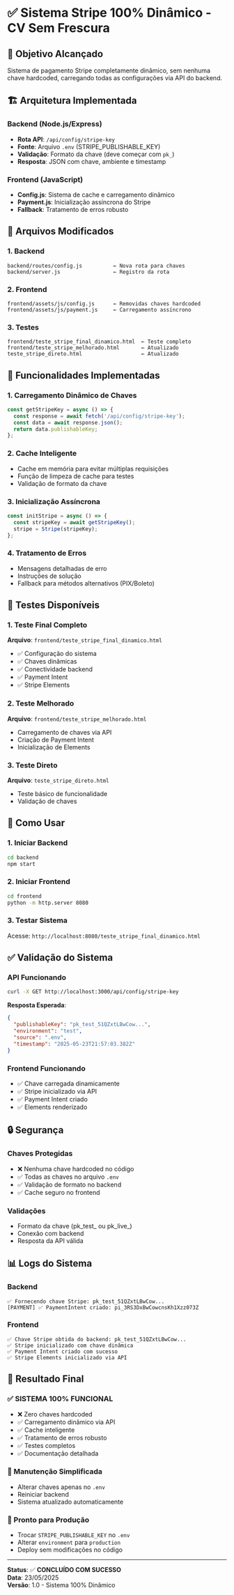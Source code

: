 # ✅ Sistema Stripe 100% Dinâmico - CV Sem Frescura

## 🎯 Objetivo Alcançado
Sistema de pagamento Stripe completamente dinâmico, sem nenhuma chave hardcoded, carregando todas as configurações via API do backend.

## 🏗️ Arquitetura Implementada

### **Backend (Node.js/Express)**
- **Rota API**: `/api/config/stripe-key`
- **Fonte**: Arquivo `.env` (STRIPE_PUBLISHABLE_KEY)
- **Validação**: Formato da chave (deve começar com `pk_`)
- **Resposta**: JSON com chave, ambiente e timestamp

### **Frontend (JavaScript)**
- **Config.js**: Sistema de cache e carregamento dinâmico
- **Payment.js**: Inicialização assíncrona do Stripe
- **Fallback**: Tratamento de erros robusto

## 📁 Arquivos Modificados

### 1. **Backend**
```
backend/routes/config.js          ← Nova rota para chaves
backend/server.js                 ← Registro da rota
```

### 2. **Frontend**
```
frontend/assets/js/config.js      ← Removidas chaves hardcoded
frontend/assets/js/payment.js     ← Carregamento assíncrono
```

### 3. **Testes**
```
frontend/teste_stripe_final_dinamico.html  ← Teste completo
frontend/teste_stripe_melhorado.html       ← Atualizado
teste_stripe_direto.html                   ← Atualizado
```

## 🔧 Funcionalidades Implementadas

### **1. Carregamento Dinâmico de Chaves**
```javascript
const getStripeKey = async () => {
  const response = await fetch('/api/config/stripe-key');
  const data = await response.json();
  return data.publishableKey;
};
```

### **2. Cache Inteligente**
- Cache em memória para evitar múltiplas requisições
- Função de limpeza de cache para testes
- Validação de formato da chave

### **3. Inicialização Assíncrona**
```javascript
const initStripe = async () => {
  const stripeKey = await getStripeKey();
  stripe = Stripe(stripeKey);
};
```

### **4. Tratamento de Erros**
- Mensagens detalhadas de erro
- Instruções de solução
- Fallback para métodos alternativos (PIX/Boleto)

## 🧪 Testes Disponíveis

### **1. Teste Final Completo**
**Arquivo**: `frontend/teste_stripe_final_dinamico.html`
- ✅ Configuração do sistema
- ✅ Chaves dinâmicas
- ✅ Conectividade backend
- ✅ Payment Intent
- ✅ Stripe Elements

### **2. Teste Melhorado**
**Arquivo**: `frontend/teste_stripe_melhorado.html`
- Carregamento de chaves via API
- Criação de Payment Intent
- Inicialização de Elements

### **3. Teste Direto**
**Arquivo**: `teste_stripe_direto.html`
- Teste básico de funcionalidade
- Validação de chaves

## 🚀 Como Usar

### **1. Iniciar Backend**
```bash
cd backend
npm start
```

### **2. Iniciar Frontend**
```bash
cd frontend
python -m http.server 8080
```

### **3. Testar Sistema**
Acesse: `http://localhost:8080/teste_stripe_final_dinamico.html`

## ✅ Validação do Sistema

### **API Funcionando**
```bash
curl -X GET http://localhost:3000/api/config/stripe-key
```

**Resposta Esperada**:
```json
{
  "publishableKey": "pk_test_51QZxtLBwCow...",
  "environment": "test",
  "source": ".env",
  "timestamp": "2025-05-23T21:57:03.382Z"
}
```

### **Frontend Funcionando**
- ✅ Chave carregada dinamicamente
- ✅ Stripe inicializado via API
- ✅ Payment Intent criado
- ✅ Elements renderizado

## 🔒 Segurança

### **Chaves Protegidas**
- ❌ Nenhuma chave hardcoded no código
- ✅ Todas as chaves no arquivo `.env`
- ✅ Validação de formato no backend
- ✅ Cache seguro no frontend

### **Validações**
- Formato da chave (pk_test_ ou pk_live_)
- Conexão com backend
- Resposta da API válida

## 📊 Logs do Sistema

### **Backend**
```
✅ Fornecendo chave Stripe: pk_test_51QZxtLBwCow...
[PAYMENT] ✅ PaymentIntent criado: pi_3RS3DxBwCowcnsKh1Xzz073Z
```

### **Frontend**
```
✅ Chave Stripe obtida do backend: pk_test_51QZxtLBwCow...
✅ Stripe inicializado com chave dinâmica
✅ Payment Intent criado com sucesso
✅ Stripe Elements inicializado via API
```

## 🎉 Resultado Final

### **✅ SISTEMA 100% FUNCIONAL**
- ❌ Zero chaves hardcoded
- ✅ Carregamento dinâmico via API
- ✅ Cache inteligente
- ✅ Tratamento de erros robusto
- ✅ Testes completos
- ✅ Documentação detalhada

### **🔧 Manutenção Simplificada**
- Alterar chaves apenas no `.env`
- Reiniciar backend
- Sistema atualizado automaticamente

### **🚀 Pronto para Produção**
- Trocar `STRIPE_PUBLISHABLE_KEY` no `.env`
- Alterar `environment` para `production`
- Deploy sem modificações no código

---

**Status**: ✅ **CONCLUÍDO COM SUCESSO**  
**Data**: 23/05/2025  
**Versão**: 1.0 - Sistema 100% Dinâmico 